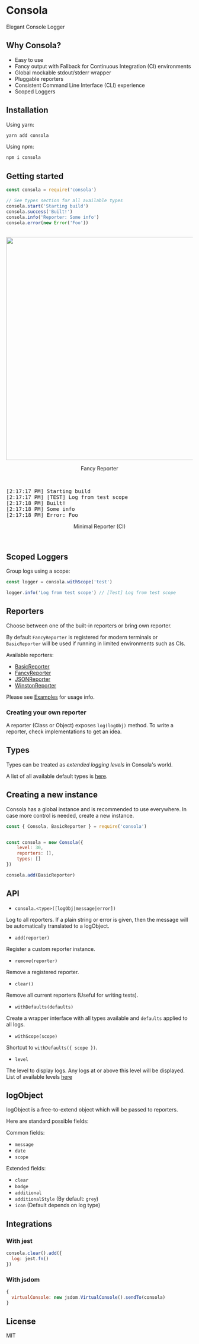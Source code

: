 # Consola

Elegant Console Logger

## Why Consola?

- Easy to use
- Fancy output with Fallback for Continuous Integration (CI) environments
- Global mockable stdout/stderr wrapper
- Pluggable reporters
- Consistent Command Line Interface (CLI) experience
- Scoped Loggers

## Installation

Using yarn:

```bash
yarn add consola
```

Using npm:

```bash
npm i consola
```

## Getting started

```js
const consola = require('consola')

// See types section for all available types
consola.start('Starting build')
consola.success('Built!')
consola.info('Reporter: Some info')
consola.error(new Error('Foo'))
```

<div align="center">
<br>
<img src="./assets/screen1.png" width="600px">
<p>Fancy Reporter</p>
<br>
</div>

<pre>
[2:17:17 PM] Starting build
[2:17:17 PM] [TEST] Log from test scope
[2:17:18 PM] Built!
[2:17:18 PM] Some info
[2:17:18 PM] Error: Foo
</pre>
<div align="center">
<p>Minimal Reporter (CI)</p>
<br>
</div>

## Scoped Loggers

Group logs using a scope:

```js
const logger = consola.withScope('test')

logger.info('Log from test scope') // [Test] Log from test scope
```

## Reporters

Choose between one of the built-in reporters or bring own reporter.

By default `FancyReporter` is registered for modern terminals or `BasicReporter` will be used if running in limited environments such as CIs.

Available reporters:

- [BasicReporter](./src/reporters/basic.js)
- [FancyReporter](./src/reporters/fancy.js)
- [JSONReporter](./src/reporters/json.js)
- [WinstonReporter](./src/reporters/winston.js)

Please see [Examples](./examples) for usage info.

### Creating your own reporter

A reporter (Class or Object) exposes `log(logObj)` method.
To write a reporter, check implementations to get an idea.

## Types

Types can be treated as _extended logging levels_ in Consola's world.

A list of all available default types is [here](./src/types.js).

## Creating a new instance

Consola has a global instance and is recommended to use everywhere.
In case more control is needed, create a new instance.

```js
const { Consola, BasicReporter } = require('consola')


const consola = new Consola({
    level: 30,
    reporters: [],
    types: []
})

consola.add(BasicReporter)
```

## API

- `consola.<type>([logObj|message|error])`

Log to all reporters. If a plain string or error is given, then the message will be automatically translated to a logObject.

- `add(reporter)`

Register a custom reporter instance.

- `remove(reporter)`

Remove a registered reporter.

- `clear()`

Remove all current reporters (Useful for writing tests).

- `withDefaults(defaults)`

Create a wrapper interface with all types available and `defaults` applied to all logs.

- `withScope(scope)`

Shortcut to `withDefaults({ scope })`.

- `level`

The level to display logs. Any logs at or above this level will be displayed.  
List of available levels [here](./src/types.js)

## logObject

logObject is a free-to-extend object which will be passed to reporters.

Here are standard possible fields:

Common fields:

- `message`
- `date`
- `scope`

Extended fields:

- `clear`
- `badge`
- `additional`
- `additionalStyle` (By default: `grey`)
- `icon` (Default depends on log type)

## Integrations

### With jest

```js
consola.clear().add({
  log: jest.fn()
})
```

### With jsdom

```js
{
  virtualConsole: new jsdom.VirtualConsole().sendTo(consola)
}
```

## License

MIT
